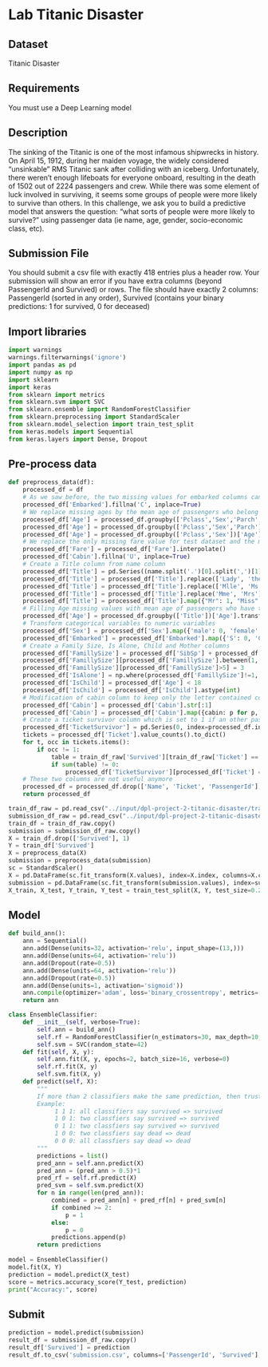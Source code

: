 # Lab Titanic Disaster

## Dataset
Titanic Disaster

## Requirements
You must use a Deep Learning model

## Description
The sinking of the Titanic is one of the most infamous shipwrecks in history. On April 15, 1912, during her maiden voyage, the widely considered “unsinkable” RMS Titanic sank after colliding with an iceberg. Unfortunately, there weren’t enough lifeboats for everyone onboard, resulting in the death of 1502 out of 2224 passengers and crew. While there was some element of luck involved in surviving, it seems some groups of people were more likely to survive than others. In this challenge, we ask you to build a predictive model that answers the question: “what sorts of people were more likely to survive?” using passenger data (ie name, age, gender, socio-economic class, etc).

## Submission File
You should submit a csv file with exactly 418 entries plus a header row. Your submission will show an error if you have extra columns (beyond PassengerId and Survived) or rows. The file should have exactly 2 columns: PassengerId (sorted in any order), Survived (contains your binary predictions: 1 for survived, 0 for deceased)

## Import libraries
```python
import warnings
warnings.filterwarnings('ignore')
import pandas as pd
import numpy as np
import sklearn
import keras
from sklearn import metrics
from sklearn.svm import SVC
from sklearn.ensemble import RandomForestClassifier
from sklearn.preprocessing import StandardScaler
from sklearn.model_selection import train_test_split
from keras.models import Sequential
from keras.layers import Dense, Dropout
```

## Pre-process data
```python
def preprocess_data(df):
    processed_df = df
    # As we saw before, the two missing values for embarked columns can be replaced by 'C' (Cherbourg)
    processed_df['Embarked'].fillna('C', inplace=True)
    # We replace missing ages by the mean age of passengers who belong to the same group of class/sex/family
    processed_df['Age'] = processed_df.groupby(['Pclass','Sex','Parch','SibSp'])['Age'].transform(lambda x: x.fillna(x.mean()))
    processed_df['Age'] = processed_df.groupby(['Pclass','Sex','Parch'])['Age'].transform(lambda x: x.fillna(x.mean()))
    processed_df['Age'] = processed_df.groupby(['Pclass','Sex'])['Age'].transform(lambda x: x.fillna(x.mean()))
    # We replace the only missing fare value for test dataset and the missing values of the cabin column
    processed_df['Fare'] = processed_df['Fare'].interpolate()
    processed_df['Cabin'].fillna('U', inplace=True)
    # Create a Title column from name column
    processed_df['Title'] = pd.Series((name.split('.')[0].split(',')[1].strip() for name in train_df_raw['Name']), index=train_df_raw.index)
    processed_df['Title'] = processed_df['Title'].replace(['Lady', 'the Countess','Countess','Capt', 'Col','Don', 'Dr', 'Major', 'Rev', 'Sir', 'Jonkheer', 'Dona'], 'Rare')
    processed_df['Title'] = processed_df['Title'].replace(['Mlle', 'Ms'], 'Miss')
    processed_df['Title'] = processed_df['Title'].replace('Mme', 'Mrs')
    processed_df['Title'] = processed_df['Title'].map({"Mr": 1, "Miss": 2, "Mrs": 3, "Master": 4, "Rare": 5})
    # Filling Age missing values with mean age of passengers who have the same title
    processed_df['Age'] = processed_df.groupby(['Title'])['Age'].transform(lambda x: x.fillna(x.mean()))
    # Transform categorical variables to numeric variables
    processed_df['Sex'] = processed_df['Sex'].map({'male': 0, 'female': 1})
    processed_df['Embarked'] = processed_df['Embarked'].map({'S': 0, 'C': 1, 'Q': 2})
    # Create a Family Size, Is Alone, Child and Mother columns
    processed_df['FamillySize'] = processed_df['SibSp'] + processed_df['Parch'] + 1
    processed_df['FamillySize'][processed_df['FamillySize'].between(1, 5, inclusive=False)] = 2
    processed_df['FamillySize'][processed_df['FamillySize']>5] = 3
    processed_df['IsAlone'] = np.where(processed_df['FamillySize']!=1, 0, 1)
    processed_df['IsChild'] = processed_df['Age'] < 18
    processed_df['IsChild'] = processed_df['IsChild'].astype(int)
    # Modification of cabin column to keep only the letter contained corresponding to the deck of the boat
    processed_df['Cabin'] = processed_df['Cabin'].str[:1]
    processed_df['Cabin'] = processed_df['Cabin'].map({cabin: p for p, cabin in enumerate(set(cab for cab in processed_df['Cabin']))})
    # Create a ticket survivor column which is set to 1 if an other passenger with the same ticket survived and 0 else
    processed_df['TicketSurvivor'] = pd.Series(0, index=processed_df.index)
    tickets = processed_df['Ticket'].value_counts().to_dict()
    for t, occ in tickets.items():
        if occ != 1:
            table = train_df_raw['Survived'][train_df_raw['Ticket'] == t]
            if sum(table) != 0:
                processed_df['TicketSurvivor'][processed_df['Ticket'] == t] = 1
    # These two columns are not useful anymore
    processed_df = processed_df.drop(['Name', 'Ticket', 'PassengerId'], 1)    
    return processed_df

train_df_raw = pd.read_csv("../input/dpl-project-2-titanic-disaster/train.csv")
submission_df_raw = pd.read_csv("../input/dpl-project-2-titanic-disaster/test.csv")
train_df = train_df_raw.copy()
submission = submission_df_raw.copy()
X = train_df.drop(['Survived'], 1)
Y = train_df['Survived']
X = preprocess_data(X)
submission = preprocess_data(submission)
sc = StandardScaler()
X = pd.DataFrame(sc.fit_transform(X.values), index=X.index, columns=X.columns)
submission = pd.DataFrame(sc.fit_transform(submission.values), index=submission.index, columns=submission.columns)
X_train, X_test, Y_train, Y_test = train_test_split(X, Y, test_size=0.2, random_state=42)
```

## Model
```python
def build_ann():
    ann = Sequential()
    ann.add(Dense(units=32, activation='relu', input_shape=(13,)))
    ann.add(Dense(units=64, activation='relu'))
    ann.add(Dropout(rate=0.5))
    ann.add(Dense(units=64, activation='relu'))
    ann.add(Dropout(rate=0.5))
    ann.add(Dense(units=1, activation='sigmoid'))
    ann.compile(optimizer='adam', loss='binary_crossentropy', metrics=['accuracy'])
    return ann

class EnsembleClassifier:
    def __init__(self, verbose=True):
        self.ann = build_ann()
        self.rf = RandomForestClassifier(n_estimators=30, max_depth=10, random_state=42)
        self.svm = SVC(random_state=42)
    def fit(self, X, y):
        self.ann.fit(X, y, epochs=2, batch_size=16, verbose=0)
        self.rf.fit(X, y)
        self.svm.fit(X, y)
    def predict(self, X):
        """
        If more than 2 classifiers make the same prediction, then trust that prediction. With: 0 is survived, 1 is dead
        Example:
             1 1 1: all classifiers say survived => survived
             1 0 1: two classfiers say survived => survived
             0 1 1: two classfiers say survived => survived
             1 0 0: two classfiers say dead => dead
             0 0 0: all classfiers say dead => dead
        """
        predictions = list()
        pred_ann = self.ann.predict(X)
        pred_ann = (pred_ann > 0.5)*1
        pred_rf = self.rf.predict(X)
        pred_svm = self.svm.predict(X)
        for n in range(len(pred_ann)):
            combined = pred_ann[n] + pred_rf[n] + pred_svm[n] 
            if combined >= 2: 
                p = 1
            else:
                p = 0
            predictions.append(p)
        return predictions
    
model = EnsembleClassifier()
model.fit(X, Y)
prediction = model.predict(X_test)
score = metrics.accuracy_score(Y_test, prediction)
print("Accuracy:", score)
```

## Submit
```python
prediction = model.predict(submission)
result_df = submission_df_raw.copy()
result_df['Survived'] = prediction
result_df.to_csv('submission.csv', columns=['PassengerId', 'Survived'], index=False)
```
